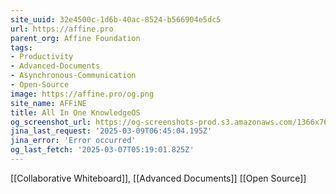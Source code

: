 ```yaml
---
site_uuid: 32e4500c-1d6b-40ac-8524-b566904e5dc5
url: https://affine.pro
parent_org: Affine Foundation
tags:
- Productivity
- Advanced-Documents
- Asynchronous-Communication
- Open-Source
image: https://affine.pro/og.png
site_name: AFFiNE
title: All In One KnowledgeOS
og_screenshot_url: https://og-screenshots-prod.s3.amazonaws.com/1366x768/80/false/beacad3f444fa77926fe27db0e81be5e8a3e2e77be4fb4fcca12eb781393b5cb.jpeg
jina_last_request: '2025-03-09T06:45:04.195Z'
jina_error: 'Error occurred'
og_last_fetch: '2025-03-07T05:19:01.825Z'
---
```

[[Collaborative Whiteboard]], [[Advanced Documents]]
[[Open Source]]
